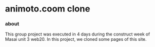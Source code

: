# animoto.coom clone
### about
This group project was executed in 4 days during the construct week of Masai unit 3 web20. In this project, we cloned some pages of this site.

